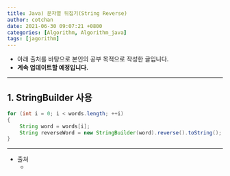 ```yaml
---
title: Java) 문자열 뒤집기(String Reverse)
author: cotchan
date: 2021-06-30 09:07:21 +0800
categories: [Algorithm, Algorithm_java]
tags: [jagorithm]     
---
```


+ 아래 출처를 바탕으로 본인의 공부 목적으로 작성한 글입니다.    
+ **계속 업데이트할 예정입니다.**

---

## 1. StringBuilder 사용

```java
for (int i = 0; i < words.length; ++i)
{
	String word = words[i];
	String reverseWord = new StringBuilder(word).reverse().toString();
}
```

---

+ 출처
  + []()
